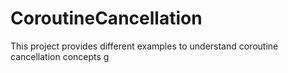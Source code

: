 # CoroutineCancellation
This project provides different examples to understand coroutine cancellation concepts 
g